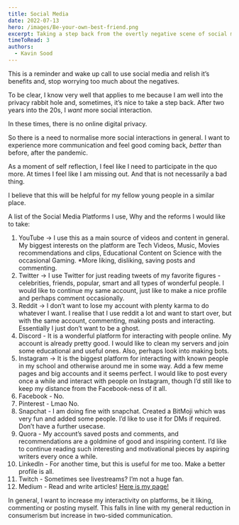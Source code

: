 ```yaml
---
title: Social Media
date: 2022-07-13
hero: /images/Be-your-own-best-friend.png
excerpt: Taking a step back from the overtly negative scene of social media and relishing its benefits.
timeToRead: 3
authors:
  - Kavin Sood
---
```


This is a reminder and wake up call to use social media and relish it’s benefits and, stop worrying too much about the negatives.

To be clear, I know very well that applies to me because I am well into the privacy rabbit hole and, sometimes, it’s nice to take a step back. After two years into the 20s, I *want* more social interaction.

In these times, there is no online digital privacy.

So there is a need to normalise more social interactions in general. I want to experience more communication and feel good coming back, *better* than before, after the pandemic.

As a moment of self reflection, I feel like I need to participate in the quo more. At times I feel like I am missing out. And that is not necessarily a bad thing.

I believe that this will be helpful for my fellow young people in a similar place.

A list of the Social Media Platforms I use, Why and the reforms I would like to take:

1. YouTube → I use this as a main source of videos and content in general. My biggest interests on the platform are Tech Videos, Music, Movies recommendations and clips, Educational Content on Science with the occasional Gaming. *More liking, disliking, saving posts and commenting.
2. Twitter → I use Twitter for just reading tweets of my favorite figures - celebrities, friends, popular, smart and all types of wonderful people. I would like to continue my same account, just like to make a nice profile and perhaps comment occasionally.
3. Reddit → I don’t want to lose my account with plenty karma to do whatever I want. I realise that I use reddit a lot and want to start over, but with the same account, commenting, making posts and interacting. Essentially I just don’t want to be a ghost.
4. Discord - It is a wonderful platform for interacting with people online. My account is already pretty good. I would like to clean my servers and join some educational and useful ones. Also, perhaps look into making bots.
5. Instagram → It is the biggest platform for interacting with known people in my school and otherwise around me in some way. Add a few meme pages and big accounts and it seems perfect. I would like to post every once a while and interact with people on Instagram, though I’d still like to keep my distance from the Facebook-ness of it all.
6. Facebook - No. 
7. Pinterest - Lmao No.
8. Snapchat - I am doing fine with snapchat. Created a BitMoji which was very fun and added some people. I’d like to use it for DMs if required. Don’t have a further usecase.
9. Quora - My account’s saved posts and comments, and recommendations are a goldmine of good and inspiring content. I’d like to continue reading such interesting and motivational pieces by aspiring writers every once a while.
10. LinkedIn - For another time, but this is useful for me too. Make a better profile is all. 
11. Twitch - Sometimes see livestreams? I’m not a huge fan.
12. Medium - Read and write articles! [Here is my page!](https://medium.com/@kavinsood)

In general, I want to increase my interactivity on platforms, be it liking, commenting or posting myself. This falls in line with my general reduction in consumerism but increase in two-sided communication.